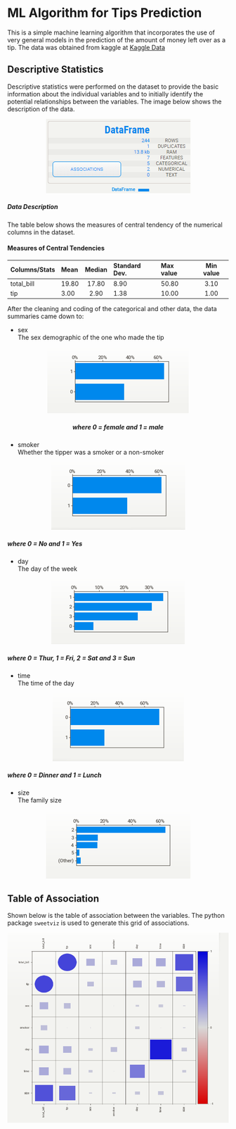 # ML Algorithm for Tips Prediction
This is a simple machine learning algorithm that incorporates the use of very general models in the prediction of the amount of money left over as a tip. The data was obtained from kaggle at [Kaggle Data](https://www.kaggle.com/code/rupakroy/waiter-tips-prediction/data)

## Descriptive Statistics
Descriptive statistics were performed on the dataset to provide the basic information about the individual variables and to initially identify the potential relationships between the variables. The image below shows the description of the data. 
<div style="text-align:center"><img src="assets/Dataframe.png" /></div>
<h5 align="left"> Data Description </h5>
The table below shows the measures of central tendency of the numerical columns in the dataset.

#### Measures of Central Tendencies
| Columns/Stats | Mean | Median | Standard Dev. | Max value | Min value
|:---|:---|:---:|:---|:---|:---:|
| total_bill | 19.80 | 17.80 | 8.90 | 50.80 | 3.10
| tip | 3.00 | 2.90 | 1.38 | 10.00 | 1.00

After the cleaning and coding of the categorical and other data, the data summaries came down to:
* sex\
The sex demographic of the one who made the tip
<div style="text-align:center"><img src="assets/sex.png" /></div>
<h5 align="center"> where 0 = female and 1 = male </h5>

* smoker\
Whether the tipper was a smoker or a non-smoker
<div style="text-align:center"><img src="assets/smoker.png" /></div>
<h5 align="left"> where 0 = No and 1 = Yes </h5>

* day\
The day of the week
<div style="text-align:center"><img src="assets/day.png" /></div>
<h5 align="left"> where 0 = Thur, 1 = Fri, 2 = Sat and 3 = Sun </h5>

* time\
The time of the day
<div style="text-align:center"><img src="assets/time.png" /></div>
<h5 align="left"> where 0 = Dinner and 1 = Lunch </h5>

* size\
The family size
<div style="text-align:center"><img src="assets/size.png" /></div>

## Table of Association
Shown below is the table of association between the variables. The python package `sweetviz` is used to generate this grid of associations. 
<div style="text-align:center"><img src="assets/association.png" /></div>
